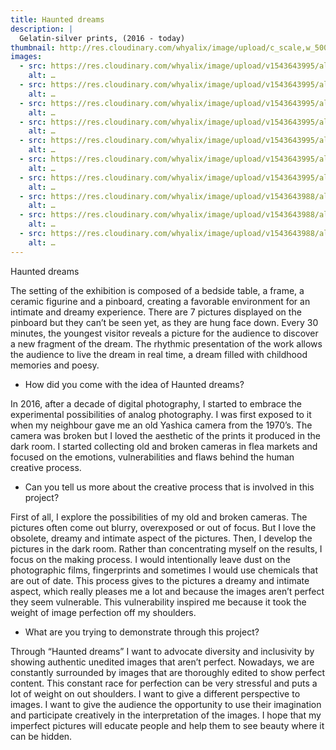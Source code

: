 ```yaml
---
title: Haunted dreams
description: |
  Gelatin-silver prints, (2016 - today) 
thumbnail: http://res.cloudinary.com/whyalix/image/upload/c_scale,w_500/v1510518654/alixlucas/haunted-dreams/007-1.jpg
images:
  - src: https://res.cloudinary.com/whyalix/image/upload/v1543643995/alixlucas/haunted-dreams/Haunted-dreams-01.jpg
    alt: …
  - src: https://res.cloudinary.com/whyalix/image/upload/v1543643995/alixlucas/haunted-dreams/Haunted-dreams-02.jpg
    alt: …
  - src: https://res.cloudinary.com/whyalix/image/upload/v1543643995/alixlucas/haunted-dreams/Haunted-dreams-03.jpg
    alt: …
  - src: https://res.cloudinary.com/whyalix/image/upload/v1543643995/alixlucas/haunted-dreams/Haunted-dreams-04.jpg
    alt: …
  - src: https://res.cloudinary.com/whyalix/image/upload/v1543643995/alixlucas/haunted-dreams/Haunted-dreams-05.jpg
    alt: …
  - src: https://res.cloudinary.com/whyalix/image/upload/v1543643995/alixlucas/haunted-dreams/Haunted-dreams-06.jpg
    alt: …
  - src: https://res.cloudinary.com/whyalix/image/upload/v1543643995/alixlucas/haunted-dreams/Haunted-dreams-07.jpg
    alt: …
  - src: https://res.cloudinary.com/whyalix/image/upload/v1543643988/alixlucas/haunted-dreams/Haunted-dreams-Process-01.jpg
    alt: …
  - src: https://res.cloudinary.com/whyalix/image/upload/v1543643988/alixlucas/haunted-dreams/Haunted-dreams-Process-02.jpg
    alt: …
  - src: https://res.cloudinary.com/whyalix/image/upload/v1543643988/alixlucas/haunted-dreams/Haunted-dreams-Process-03.jpg
    alt: …
---
```

Haunted dreams

The setting of the exhibition is composed of a bedside table, a frame, a ceramic figurine and a pinboard, creating a favorable environment for an intimate and dreamy experience. There are 7 pictures displayed on the pinboard but they can’t be seen yet, as they are hung face down. Every 30 minutes, the youngest visitor reveals a picture for the audience to discover a new fragment of the dream. The rhythmic presentation of the work allows the audience to live the dream in real time, a dream filled with childhood memories and poesy.

- How did you come with the idea of Haunted dreams?

In 2016, after a decade of digital photography, I started to embrace the experimental possibilities of analog photography. I was first exposed to it when my neighbour gave me an old Yashica camera from the 1970’s. The camera was broken but I loved the aesthetic of the prints it produced in the dark room. I started collecting old and broken cameras in flea markets and focused on the emotions, vulnerabilities and flaws behind the human creative process.

- Can you tell us more about the creative process that is involved in this project?

First of all, I explore the possibilities of my old and broken cameras. The pictures often come out blurry, overexposed or out of focus. But I love the obsolete, dreamy and intimate aspect of the pictures. 
Then, I develop the pictures in the dark room. Rather than concentrating myself on the results, I focus on the making process. I would intentionally leave dust on the photographic films, fingerprints and sometimes I would use chemicals that are out of date. 
This process gives to the pictures a dreamy and intimate aspect, which really pleases me a lot and because the images aren’t perfect they seem vulnerable. This vulnerability inspired me because it took the weight of image perfection off my shoulders.  

- What are you trying to demonstrate through this project?

Through “Haunted dreams” I want to advocate diversity and inclusivity by showing authentic unedited images that aren’t perfect. Nowadays, we are constantly surrounded by images that are thoroughly edited to show perfect content.  This constant race for perfection can be very stressful and puts a lot of weight on out shoulders. I want to give a different perspective to images. I want to give the audience the opportunity to use their imagination and participate creatively in the interpretation of the images. I hope that my imperfect pictures will educate people and help them to see beauty where it can be hidden.
